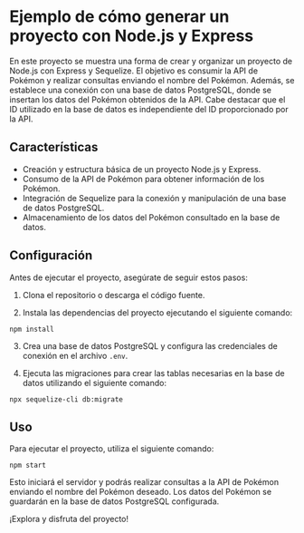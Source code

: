 # Ejemplo de cómo generar un proyecto con Node.js y Express

En este proyecto se muestra una forma de crear y organizar un proyecto de Node.js con Express y Sequelize. El objetivo es consumir la API de Pokémon y realizar consultas enviando el nombre del Pokémon. Además, se establece una conexión con una base de datos PostgreSQL, donde se insertan los datos del Pokémon obtenidos de la API. Cabe destacar que el ID utilizado en la base de datos es independiente del ID proporcionado por la API.

## Características

- Creación y estructura básica de un proyecto Node.js y Express.
- Consumo de la API de Pokémon para obtener información de los Pokémon.
- Integración de Sequelize para la conexión y manipulación de una base de datos PostgreSQL.
- Almacenamiento de los datos del Pokémon consultado en la base de datos.

## Configuración

Antes de ejecutar el proyecto, asegúrate de seguir estos pasos:

1. Clona el repositorio o descarga el código fuente.

2. Instala las dependencias del proyecto ejecutando el siguiente comando:

`npm install`


3. Crea una base de datos PostgreSQL y configura las credenciales de conexión en el archivo `.env`.

4. Ejecuta las migraciones para crear las tablas necesarias en la base de datos utilizando el siguiente comando:

`npx sequelize-cli db:migrate`


## Uso

Para ejecutar el proyecto, utiliza el siguiente comando:

`npm start`

Esto iniciará el servidor y podrás realizar consultas a la API de Pokémon enviando el nombre del Pokémon deseado. Los datos del Pokémon se guardarán en la base de datos PostgreSQL configurada.

¡Explora y disfruta del proyecto!



